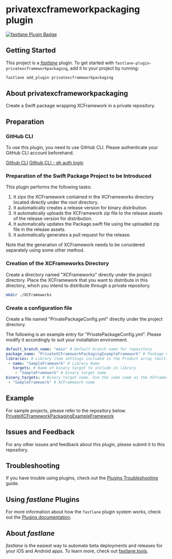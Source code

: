# privatexcframeworkpackaging plugin

[![fastlane Plugin Badge](https://rawcdn.githack.com/fastlane/fastlane/master/fastlane/assets/plugin-badge.svg)](https://rubygems.org/gems/fastlane-plugin-privatexcframeworkpackaging)

## Getting Started

This project is a [_fastlane_](https://github.com/fastlane/fastlane) plugin. To get started with `fastlane-plugin-privatexcframeworkpackaging`, add it to your project by running:

```bash
fastlane add_plugin privatexcframeworkpackaging
```

## About privatexcframeworkpackaging

Create a Swift package wrapping XCFramework in a private repository.

## Preparation

### GitHub CLI

To use this plugin, you need to use GitHub CLI. Please authenticate your GitHub CLI account beforehand.

[Github CLI](https://cli.github.com/)
[Github CLI - gh auth login](https://cli.github.com/manual/gh_auth_login)

### Preparation of the Swift Package Project to be Introduced

This plugin performs the following tasks:

1. It zips the XCFramework contained in the XCFrameworks directory located directly under the root directory.
2. It automatically creates a release version for binary distribution.
3. It automatically uploads the XCFramework zip file to the release assets of the release version for distribution.
4. It automatically updates the Package.swift file using the uploaded zip file in the release assets.
5. It automatically generates a pull request for the release.

Note that the generation of XCFramework needs to be considered separately using some other method.

### Creation of the XCFrameworks Directory


Create a directory named "XCFrameworks" directly under the project directory. Place the XCFramework that you want to distribute in this directory, which you intend to distribute through a private repository.

```sh
mkdir ./XCFrameworks
```

### Create a configuration file

Create a file named "PrivatePackageConfig.yml" directly under the project directory.

The following is an example entry for "PrivatePackageConfig.yml". Please modify it accordingly to suit your installation environment.

```yml
default_branch_name: "main" # Default branch name for repository
package_name: "PrivateXCFrameworkPackagingExampleFramework" # Package name in Package.swift
libraries: # Library item settings included in the Product array (multiple settings possible)
 - name: "SampleFramework" # Library Name
   targets: # Name of binary target to include in library
    - "SampleFramework" # binary target name
binary_targets: # Binary target name. Use the same name as the XCFramework name.
 - "SampleFramework" # XCFramework name
```

## Example

For sample projects, please refer to the repository below.
[PrivateXCFrameworkPackagingExampleFramework](https://github.com/MasamiYamate/PrivateXCFrameworkPackagingExampleFramework)

## Issues and Feedback

For any other issues and feedback about this plugin, please submit it to this repository.

## Troubleshooting

If you have trouble using plugins, check out the [Plugins Troubleshooting](https://docs.fastlane.tools/plugins/plugins-troubleshooting/) guide.

## Using _fastlane_ Plugins

For more information about how the `fastlane` plugin system works, check out the [Plugins documentation](https://docs.fastlane.tools/plugins/create-plugin/).

## About _fastlane_

_fastlane_ is the easiest way to automate beta deployments and releases for your iOS and Android apps. To learn more, check out [fastlane.tools](https://fastlane.tools).
